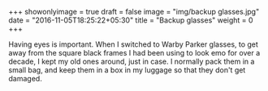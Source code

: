 +++
showonlyimage = true
draft = false
image = "img/backup glasses.jpg"
date = "2016-11-05T18:25:22+05:30"
title = "Backup glasses"
weight = 0
+++

Having eyes is important. When I switched to Warby Parker glasses, to get away from the square black frames I had been using to look emo for over a decade, I kept my old ones around, just in case. I normally pack them in a small bag, and keep them in a box in my luggage so that they don't get damaged.
